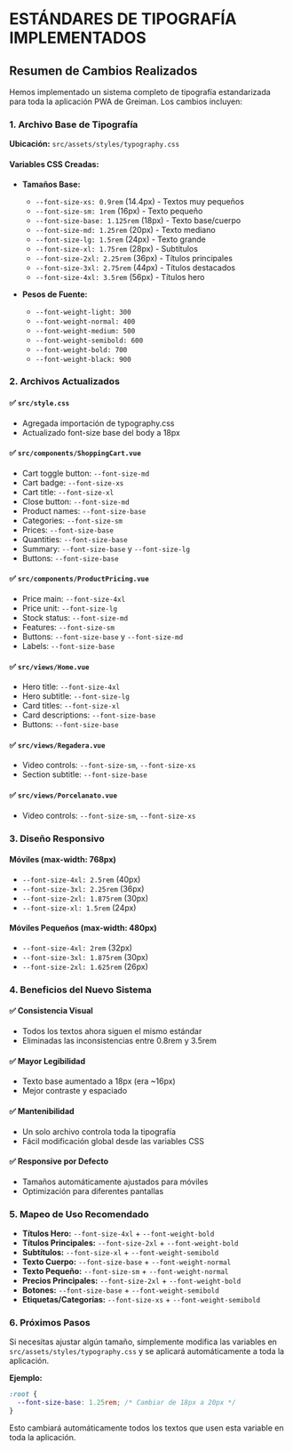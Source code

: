 # ESTÁNDARES DE TIPOGRAFÍA IMPLEMENTADOS

## Resumen de Cambios Realizados

Hemos implementado un sistema completo de tipografía estandarizada para toda la aplicación PWA de Greiman. Los cambios incluyen:

### 1. Archivo Base de Tipografía
**Ubicación:** `src/assets/styles/typography.css`

#### Variables CSS Creadas:
- **Tamaños Base:**
  - `--font-size-xs: 0.9rem` (14.4px) - Textos muy pequeños
  - `--font-size-sm: 1rem` (16px) - Texto pequeño 
  - `--font-size-base: 1.125rem` (18px) - Texto base/cuerpo
  - `--font-size-md: 1.25rem` (20px) - Texto mediano
  - `--font-size-lg: 1.5rem` (24px) - Texto grande
  - `--font-size-xl: 1.75rem` (28px) - Subtítulos
  - `--font-size-2xl: 2.25rem` (36px) - Títulos principales
  - `--font-size-3xl: 2.75rem` (44px) - Títulos destacados
  - `--font-size-4xl: 3.5rem` (56px) - Títulos hero

- **Pesos de Fuente:**
  - `--font-weight-light: 300`
  - `--font-weight-normal: 400`
  - `--font-weight-medium: 500`
  - `--font-weight-semibold: 600`
  - `--font-weight-bold: 700`
  - `--font-weight-black: 900`

### 2. Archivos Actualizados

#### ✅ `src/style.css`
- Agregada importación de typography.css
- Actualizado font-size base del body a 18px

#### ✅ `src/components/ShoppingCart.vue`
- Cart toggle button: `--font-size-md`
- Cart badge: `--font-size-xs`
- Cart title: `--font-size-xl`
- Close button: `--font-size-md`
- Product names: `--font-size-base`
- Categories: `--font-size-sm`
- Prices: `--font-size-base`
- Quantities: `--font-size-base`
- Summary: `--font-size-base` y `--font-size-lg`
- Buttons: `--font-size-base`

#### ✅ `src/components/ProductPricing.vue`
- Price main: `--font-size-4xl`
- Price unit: `--font-size-lg`
- Stock status: `--font-size-md`
- Features: `--font-size-sm`
- Buttons: `--font-size-base` y `--font-size-md`
- Labels: `--font-size-base`

#### ✅ `src/views/Home.vue`
- Hero title: `--font-size-4xl`
- Hero subtitle: `--font-size-lg`
- Card titles: `--font-size-xl`
- Card descriptions: `--font-size-base`
- Buttons: `--font-size-base`

#### ✅ `src/views/Regadera.vue`
- Video controls: `--font-size-sm`, `--font-size-xs`
- Section subtitle: `--font-size-base`

#### ✅ `src/views/Porcelanato.vue`
- Video controls: `--font-size-sm`, `--font-size-xs`

### 3. Diseño Responsivo

#### Móviles (max-width: 768px)
- `--font-size-4xl: 2.5rem` (40px)
- `--font-size-3xl: 2.25rem` (36px)
- `--font-size-2xl: 1.875rem` (30px)
- `--font-size-xl: 1.5rem` (24px)

#### Móviles Pequeños (max-width: 480px)
- `--font-size-4xl: 2rem` (32px)
- `--font-size-3xl: 1.875rem` (30px)
- `--font-size-2xl: 1.625rem` (26px)

### 4. Beneficios del Nuevo Sistema

#### ✅ **Consistencia Visual**
- Todos los textos ahora siguen el mismo estándar
- Eliminadas las inconsistencias entre 0.8rem y 3.5rem

#### ✅ **Mayor Legibilidad**
- Texto base aumentado a 18px (era ~16px)
- Mejor contraste y espaciado

#### ✅ **Mantenibilidad**
- Un solo archivo controla toda la tipografía
- Fácil modificación global desde las variables CSS

#### ✅ **Responsive por Defecto**
- Tamaños automáticamente ajustados para móviles
- Optimización para diferentes pantallas

### 5. Mapeo de Uso Recomendado

- **Títulos Hero:** `--font-size-4xl` + `--font-weight-bold`
- **Títulos Principales:** `--font-size-2xl` + `--font-weight-bold`  
- **Subtítulos:** `--font-size-xl` + `--font-weight-semibold`
- **Texto Cuerpo:** `--font-size-base` + `--font-weight-normal`
- **Texto Pequeño:** `--font-size-sm` + `--font-weight-normal`
- **Precios Principales:** `--font-size-2xl` + `--font-weight-bold`
- **Botones:** `--font-size-base` + `--font-weight-semibold`
- **Etiquetas/Categorías:** `--font-size-xs` + `--font-weight-semibold`

### 6. Próximos Pasos

Si necesitas ajustar algún tamaño, simplemente modifica las variables en `src/assets/styles/typography.css` y se aplicará automáticamente a toda la aplicación.

**Ejemplo:**
```css
:root {
  --font-size-base: 1.25rem; /* Cambiar de 18px a 20px */
}
```

Esto cambiará automáticamente todos los textos que usen esta variable en toda la aplicación.
